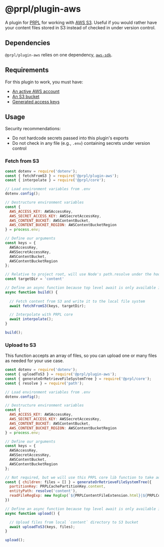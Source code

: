 # @prpl/plugin-aws

A plugin for [PRPL](https://github.com/tyhopp/prpl) for working with [AWS S3](https://aws.amazon.com/s3/). Useful if 
you would rather have your content files stored in S3 instead of checked in under version control.

## Dependencies

`@prpl/plugin-aws` relies on one dependency, [`aws-sdk`](https://github.com/aws/aws-sdk-js).

## Requirements

For this plugin to work, you must have:

- [An active AWS account](https://aws.amazon.com/premiumsupport/knowledge-center/create-and-activate-aws-account/)
- [An S3 bucket](https://docs.aws.amazon.com/AmazonS3/latest/userguide/create-bucket-overview.html)
- [Generated access keys](https://aws.amazon.com/premiumsupport/knowledge-center/create-access-key/)

## Usage

Security recommendations:
- Do not hardcode secrets passed into this plugin's exports
- Do not check in any file (e.g., `.env`) containing secrets under version control

### Fetch from S3

```javascript
const dotenv = require('dotenv');
const { fetchFromS3 } = require('@prpl/plugin-aws');
const { interpolate } = require('@prpl/core');

// Load environment variables from .env
dotenv.config();

// Destructure environment variables
const {
  AWS_ACCESS_KEY: AWSAccessKey,
  AWS_SECRET_ACCESS_KEY: AWSSecretAccessKey,
  AWS_CONTENT_BUCKET: AWSContentBucket,
  AWS_CONTENT_BUCKET_REGION: AWSContentBucketRegion
} = process.env;

// Define our arguments
const keys = {
  AWSAccessKey,
  AWSSecretAccessKey,
  AWSContentBucket,
  AWSContentBucketRegion
};

// Relative to project root, will use Node's path.resolve under the hood
const targetDir = 'content'

// Define an async function because top level await is only available in ECMAScript modules
async function build() {
  
  // Fetch content from S3 and write it to the local file system
  await fetchFromS3(keys, targetDir);

  // Interpolate with PRPL core
  await interpolate();
}

build();
```

### Upload to S3

This function accepts an array of files, so you can upload one or many files as needed for your use case.

```javascript
const dotenv = require('dotenv');
const { uploadToS3 } = require('@prpl/plugin-aws');
const { generateOrRetrieveFileSystemTree } = require('@prpl/core');
const { resolve } = require('path');

// Load environment variables from .env
dotenv.config();

// Destructure environment variables
const {
  AWS_ACCESS_KEY: AWSAccessKey,
  AWS_SECRET_ACCESS_KEY: AWSSecretAccessKey,
  AWS_CONTENT_BUCKET: AWSContentBucket,
  AWS_CONTENT_BUCKET_REGION: AWSContentBucketRegion
} = process.env;

// Define our arguments
const keys = {
  AWSAccessKey,
  AWSSecretAccessKey,
  AWSContentBucket,
  AWSContentBucketRegion
};

// Not required, but we will use this PRPL core lib function to take advantage of cached content files
const { children: files = [] } = generateOrRetrieveFileSystemTree({
  partitionKey: PRPLCachePartitionKey.content,
  entityPath: resolve('content'),
  readFileRegExp: new RegExp(`${PRPLContentFileExtension.html}|${PRPLContentFileExtension.markdown}`)
})

// Define an async function because top level await is only available in ECMAScript modules
async function upload() {

  // Upload files from local `content` directory to S3 bucket
  await uploadToS3(keys, files);
}

upload();
```